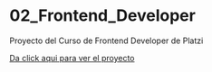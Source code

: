 # 02_Frontend_Developer
Proyecto del Curso de Frontend Developer de Platzi

[Da click aqui para ver el proyecto](https://davidpolme.github.io/02_Frontend_Developer/IndexPractice.html ":)")
